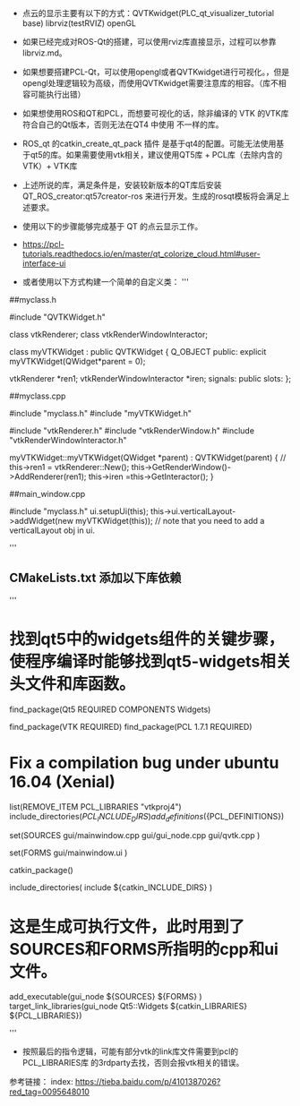 * 点云的显示主要有以下的方式：QVTKwidget(PLC_qt_visualizer_tutorial base)    librviz(testRVIZ)	openGL
* 如果已经完成对ROS-Qt的搭建，可以使用rviz库直接显示，过程可以参靠 librviz.md。
* 如果想要搭建PCL-Qt，可以使用opengl或者QVTKwidget进行可视化。，但是opengl处理逻辑较为高级，而使用QVTKwidget需要注意库的相容。（库不相容可能执行出错）
* 如果想使用ROS和QT和PCL，而想要可视化的话，除非编译的 VTK 的VTK库符合自己的Qt版本，否则无法在QT4 中使用 不一样的库。
* ROS_qt 的catkin_create_qt_pack 插件 是基于qt4的配置。可能无法使用基于qt5的库。如果需要使用vtk相关，建议使用QT5库 + PCL库（去除内含的VTK）+ VTK库
* 上述所说的库，满足条件是，安装较新版本的QT库后安装QT_ROS_creator:qt57creator-ros 来进行开发。生成的rosqt模板将会满足上述要求。
* 使用以下的步骤能够完成基于 QT 的点云显示工作。
* https://pcl-tutorials.readthedocs.io/en/master/qt_colorize_cloud.html#user-interface-ui

* 或者使用以下方式构建一个简单的自定义类：
'''

##myclass.h

#include "QVTKWidget.h"


class vtkRenderer;
class vtkRenderWindowInteractor;


class myVTKWidget :
public QVTKWidget
{
Q_OBJECT
public:
explicit myVTKWidget(QWidget*parent = 0);

vtkRenderer *ren1;
vtkRenderWindowInteractor *iren;
signals:
public slots:
};


##myclass.cpp

#include "myclass.h"
#include "myVTKWidget.h"

#include "vtkRenderer.h"
#include "vtkRenderWindow.h"
#include "vtkRenderWindowInteractor.h"


myVTKWidget::myVTKWidget(QWidget *parent) :
QVTKWidget(parent)
{
//
this->ren1 = vtkRenderer::New();
this->GetRenderWindow()->AddRenderer(ren1);
this->iren =this->GetInteractor();
}


##main_window.cpp

#include "myclass.h"
ui.setupUi(this);
this->ui.verticalLayout->addWidget(new myVTKWidget(this)); // note that you need to add a verticalLayout obj in ui.

'''

## CMakeLists.txt 添加以下库依赖
'''
# 找到qt5中的widgets组件的关键步骤，使程序编译时能够找到qt5-widgets相关头文件和库函数。
find_package(Qt5  REQUIRED COMPONENTS  Widgets)

find_package(VTK REQUIRED)
find_package(PCL 1.7.1 REQUIRED)

# Fix a compilation bug under ubuntu 16.04 (Xenial)
list(REMOVE_ITEM PCL_LIBRARIES "vtkproj4")
include_directories(${PCL_INCLUDE_DIRS})
add_definitions(${PCL_DEFINITIONS})

set(SOURCES
  gui/mainwindow.cpp
  gui/gui_node.cpp
  gui/qvtk.cpp
)


set(FORMS
  gui/mainwindow.ui
)

catkin_package()

include_directories( include  ${catkin_INCLUDE_DIRS} )
# 这是生成可执行文件，此时用到了SOURCES和FORMS所指明的cpp和ui文件。
 add_executable(gui_node ${SOURCES} ${FORMS} )
 target_link_libraries(gui_node  Qt5::Widgets ${catkin_LIBRARIES} ${PCL_LIBRARIES})

'''

* 按照最后的指令逻辑，可能有部分vtk的link库文件需要到pcl的PCL_LIBRARIES库 的3rdparty去找，否则会报vtk相关的错误。

参考链接：
index: https://tieba.baidu.com/p/4101387026?red_tag=0095648010
